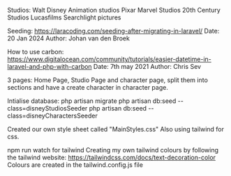 Studios: Walt Disney Animation studios Pixar Marvel Studios 20th Century Studios Lucasfilms Searchlight pictures

Seeding: https://laracoding.com/seeding-after-migrating-in-laravel/ Date: 20 Jan 2024 Author: Johan van den Broek

How to use carbon: https://www.digitalocean.com/community/tutorials/easier-datetime-in-laravel-and-php-with-carbon Date: 7th may 2021 Author: Chris Sev

3 pages: Home Page, Studio Page and character page, split them into sections and have a create character in character page.

Intialise database: php artisan migrate 
php artisan db:seed --class=disneyStudiosSeeder
php artisan db:seed --class=disneyCharactersSeeder

Created our own style sheet called "MainStyles.css"
Also using tailwind for css. 

npm run watch for tailwind
Creating my own tailwind colours by following the tailwind website: https://tailwindcss.com/docs/text-decoration-color 
Colours are created in the tailwind.config.js file
